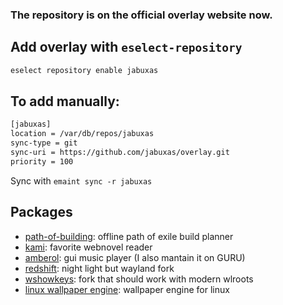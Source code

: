 ### The repository is on the official overlay website now.

## Add overlay with `eselect-repository`
```sh
eselect repository enable jabuxas
```
## To add manually:

```sh
[jabuxas]
location = /var/db/repos/jabuxas
sync-type = git
sync-uri = https://github.com/jabuxas/overlay.git
priority = 100
```
Sync with `emaint sync -r jabuxas`

## Packages
- [path-of-building](https://pathofbuilding.community/): offline path of exile build planner
- [kami](https://github.com/mrfluffy-dev/kami): favorite webnovel reader
- [amberol](https://apps.gnome.org/app/io.bassi.Amberol/): gui music player (I also mantain it on GURU)
- [redshift](http://jonls.dk/redshift/): night light but wayland fork
- [wshowkeys](https://sr.ht/~sircmpwn/wshowkeys/): fork that should work with modern wlroots
- [linux wallpaper engine](https://github.com/Almamu/linux-wallpaperengine): wallpaper engine for linux 
